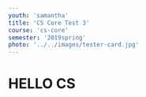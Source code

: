 ```yaml
---
youth: 'samantha'
title: 'CS Core Test 3'
course: 'cs-core'
semester: '2019spring'
photo: '../../images/tester-card.jpg'
---
```


# HELLO CS